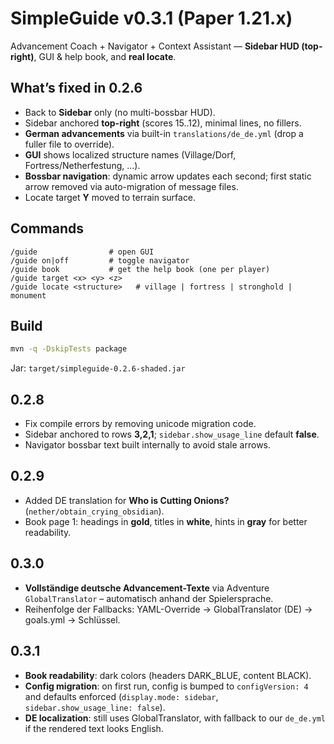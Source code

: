 # SimpleGuide v0.3.1 (Paper 1.21.x)

Advancement Coach + Navigator + Context Assistant — **Sidebar HUD (top-right)**, GUI & help book, and **real locate**.

## What’s fixed in 0.2.6
- Back to **Sidebar** only (no multi-bossbar HUD).
- Sidebar anchored **top-right** (scores 15..12), minimal lines, no fillers.
- **German advancements** via built-in `translations/de_de.yml` (drop a fuller file to override).
- **GUI** shows localized structure names (Village/Dorf, Fortress/Netherfestung, ...).
- **Bossbar navigation**: dynamic arrow updates each second; first static arrow removed via auto-migration of message files.
- Locate target **Y** moved to terrain surface.

## Commands
```
/guide                # open GUI
/guide on|off         # toggle navigator
/guide book           # get the help book (one per player)
/guide target <x> <y> <z>
/guide locate <structure>   # village | fortress | stronghold | monument
```

## Build
```bash
mvn -q -DskipTests package
```
Jar: `target/simpleguide-0.2.6-shaded.jar`


## 0.2.8
- Fix compile errors by removing unicode migration code.
- Sidebar anchored to rows **3,2,1**; `sidebar.show_usage_line` default **false**.
- Navigator bossbar text built internally to avoid stale arrows.


## 0.2.9
- Added DE translation for **Who is Cutting Onions?** (`nether/obtain_crying_obsidian`).
- Book page 1: headings in **gold**, titles in **white**, hints in **gray** for better readability.


## 0.3.0
- **Vollständige deutsche Advancement-Texte** via Adventure `GlobalTranslator` – automatisch anhand der Spielersprache.
- Reihenfolge der Fallbacks: YAML-Override → GlobalTranslator (DE) → goals.yml → Schlüssel.


## 0.3.1
- **Book readability**: dark colors (headers DARK_BLUE, content BLACK).
- **Config migration**: on first run, config is bumped to `configVersion: 4` and defaults enforced (`display.mode: sidebar`, `sidebar.show_usage_line: false`).
- **DE localization**: still uses GlobalTranslator, with fallback to our `de_de.yml` if the rendered text looks English.
